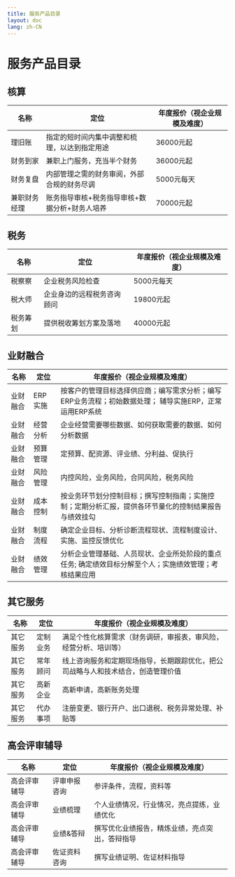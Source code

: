 ```yaml
---
title: 服务产品目录
layout: doc
lang: zh-CN
---
```


# 服务产品目录

## 核算

|   名称   | 定位                       | 年度报价（视企业规模及难度） |
|--------|--------------------------|----------------|
| 理旧账    | 指定的短时间内集中调整和梳理，以达到指定用途   | 36000元起        |
| 财务到家   | 兼职上门服务，充当半个财务            | 36000元起        |
| 财务复盘   | 内部管理之需的财务审阅，外部合规的财务尽调    | 5000元每天        |
| 兼职财务经理 | 账务指导审核+税务指导审核+数据分析+财务人培养 | 70000元起        |

## 税务

|   名称   | 定位                       | 年度报价（视企业规模及难度） |
|--------|--------------------------|----------------|
| 税察察  |   企业税务风险检查                | 5000元每天 |
| 税大师  |   企业身边的远程税务咨询顾问       | 19800元起 |
| 税务筹划 |   提供税收筹划方案及落地          | 40000元起 |

## 业财融合

|   名称   | 定位                       | 年度报价（视企业规模及难度） |
|--------|--------------------------|----------------|
| 业财融合 | ERP实施 | 按客户的管理目标选择供应商；编写需求分析；编写ERP业务流程；初始数据处理； 辅导实施ERP，正常运用ERP系统 | 按企业需求另行约定 |
| 业财融合 | 经营分析  | 企业经营需要哪些数据、如何获取需要的数据、如何分析数据                              | 按企业需求另行约定 |
| 业财融合 | 预算管理  | 定预算、配资源、评业绩、分利益、促执行                                      | 按企业需求另行约定 |
| 业财融合 | 风险管理  | 内控风险，业务风险，合同风险，税务风险                                      | 按企业需求另行约定 |
| 业财融合 | 成本控制  | 按业务环节划分控制目标；撰写控制指南；实施控制；定期分析汇报，提供各环节量化的控制结果报告与绩效挂勾       | 按企业需求另行约定 |
| 业财融合 | 制度流程  | 确定企业目标、分析诊断流程现状、流程制度设计、实施、监控反馈优化                         | 按企业需求另行约定 |
| 业财融合 | 绩效管理  | 分析企业管理基础、人员现状、企业所处阶段的重点任务; 确定绩效目标分解至个人；实施绩效管理；考核结果应用     | 按企业需求另行约定 |

## 其它服务

|   名称   | 定位                       | 年度报价（视企业规模及难度） |
|--------|--------------------------|----------------|
| 其它服务 | 定制业务 | 满足个性化核算需求（财务调研，审报表，审风险，经营分析、培训等）         | 5000元每天 |
| 其它服务 | 常年顾问 | 线上咨询服务和定期现场指导，长期跟踪优化，把公司战略与人和技术结合，创造管理价值 | 按实际需求   |
| 其它服务 | 高新企业 | 高新申请，高新账务处理                              | 35000元起 |
| 其它服务 | 代办事项 | 注册变更、银行开户、出口退税、税务异常处理、补贴等                | 第三方报价   |

## 高会评审辅导

|   名称   | 定位                       | 年度报价（视企业规模及难度） |
|--------|--------------------------|----------------|
| 高会评审辅导 | 评审申报咨询 | 参评条件，流程，资料等             | 另行约定 |
| 高会评审辅导 | 业绩梳理   | 个人业绩情况，行业情况，亮点提练，业绩优化   | 另行约定 |
| 高会评审辅导 | 业绩&答辩  | 撰写优化业绩报告，精炼业绩，亮点突出，答辩指导 | 另行约定 |
| 高会评审辅导 | 佐证资料咨询 | 撰写业绩证明、佐证材料指导           | 另行约定 |
